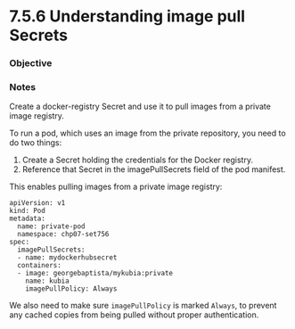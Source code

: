 # 7.5.6 Understanding image pull Secrets

### Objective

### Notes
Create a docker-registry Secret and use it to pull images from a private image registry.

To run a pod, which uses an image from the private repository, you need to do two things:
  1. Create a Secret holding the credentials for the Docker registry.
  2. Reference that Secret in the imagePullSecrets field of the pod manifest.

This enables pulling images from a private image registry:
```
apiVersion: v1
kind: Pod
metadata:
  name: private-pod
  namespace: chp07-set756
spec:
  imagePullSecrets:
  - name: mydockerhubsecret
  containers:
  - image: georgebaptista/mykubia:private
    name: kubia
    imagePullPolicy: Always
```

We also need to make sure `imagePullPolicy` is marked `Always`, to prevent any cached copies from being pulled without proper authentication.
